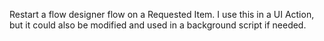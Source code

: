Restart a flow designer flow on a Requested Item.  I use this in a UI Action, but it could also be modified and used in a background script if needed.
